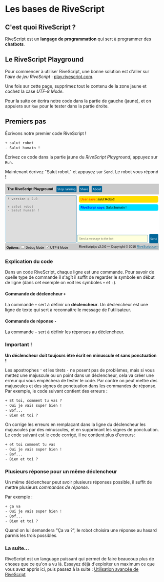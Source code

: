 # Les bases de RiveScript


## C'est quoi RiveScript ?

RiveScript est un **langage de programmation** qui sert à programmer des **chatbots**.


## Le RiveScript Playground

Pour commencer à utiliser RiveScript, une bonne solution est d'aller sur l'*aire de jeu RiveScript* : [play.rivescript.com](http://play.rivescript.com).

Une fois sur cette page, supprimez tout le contenu de la zone jaune et cochez la case *UTF-8 Mode*.

Pour la suite on écrira notre code dans la partie de gauche (jaune), et on appuiera sur `Run` pour le tester dans la partie droite.


## Premiers pas

Écrivons notre premier code RiveScript !

```
+ salut robot
- Salut humain !
```

Écrivez ce code dans la partie jaune du *RiveScript Playground*, appuyez sur `Run`.

Maintenant écrivez "Salut robot." et appuyez sur `Send`. Le robot vous répond !

![](img/cde1.png)

### Explication du code

Dans un code RiveScript, chaque ligne est une commande. Pour savoir de quelle type de commande il s'agît il suffit de regarder le symbole en début de ligne (dans cet exemple on voit les symboles `+` et `-`).

#### Commande de déclencheur `+`

La commande `+` sert à définir un **déclencheur**. Un déclencheur est une ligne de texte qui sert à reconnaître le message de l'utilisateur.

#### Commande de réponse `-`

La commande `-` sert à définir les réponses au déclencheur.

### Important !

**Un déclencheur doit toujours être écrit en minuscule et sans ponctuation !**

Les apostrophes `'` et les tirets `-` ne posent pas de problèmes, mais si vous mettez une majuscule ou un point dans un déclencheur, cela va créer une erreur qui vous empêchera de tester le code. 
Par contre on peut mettre des majuscules et des signes de ponctuation dans les commandes de réponse.
Par exemple, le code suivant contient des erreurs :

```
+ Et toi, comment tu vas ?
- Oui je vais super bien !
- Bof...
- Bien et toi ?
```

On corrige les erreurs en remplaçant dans la ligne du déclencheur les majuscules par des minuscules, et en supprimant les signes de ponctuation. Le code suivant est le code corrigé, il ne contient plus d'erreurs:

```
+ et toi comment tu vas
- Oui je vais super bien !
- Bof...
- Bien et toi ?
```

### Plusieurs réponse pour un même déclencheur

Un même déclencheur peut avoir plusieurs réponses possible, il suffit de mettre plusieurs *commandes de réponse*.

Par exemple :

```
+ ça va
- Oui je vais super bien !
- Bof...
- Bien et toi ?
```

Quand on lui demandera "Ça va ?", le robot choisira une réponse au hasard parmis les trois possibles.

### La suite...

RiveScript est un language puissant qui permet de faire beaucoup plus de choses que ce qu'on a vu là. Essayez déjà d'exploiter un maximum ce que vous avez appris ici, puis passez à la suite : [Utilisation avancée de RiveScript](rivescript-avance.html)
